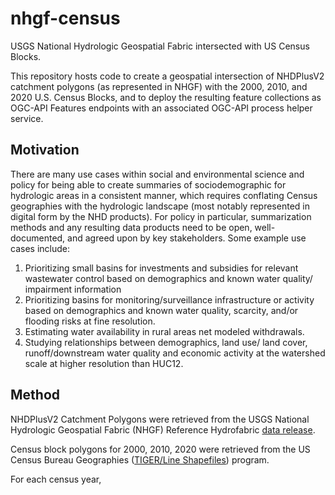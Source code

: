 # nhgf-census
USGS National Hydrologic Geospatial Fabric intersected with US Census Blocks.

This repository hosts code to create a geospatial intersection of NHDPlusV2 catchment polygons (as represented in NHGF) with the 2000, 2010, and 2020 U.S. Census Blocks, and to deploy the resulting feature collections as OGC-API Features endpoints with an associated OGC-API process helper service.

## Motivation
There are many use cases within social and environmental science and policy for being able to create summaries of sociodemographic for hydrologic areas in a consistent manner, which requires conflating Census geographies with the hydrologic landscape (most notably represented in digital form by the NHD products). For policy in particular, summarization methods and any resulting data products need to be open, well-documented, and agreed upon by key stakeholders. Some example use cases include: 

1. Prioritizing small basins for investments and subsidies for relevant wastewater control based on demographics and known water quality/ impairment information
1. Prioritizing basins for monitoring/surveillance infrastructure or activity based on demographics and known water quality, scarcity, and/or flooding risks at fine resolution.
1. Estimating water availability in rural areas net modeled withdrawals.
1. Studying relationships between demographics, land use/ land cover, runoff/downstream water quality and economic activity at the watershed scale at higher resolution than HUC12.

## Method

NHDPlusV2 Catchment Polygons were retrieved from the USGS National Hydrologic Geospatial Fabric (NHGF) Reference Hydrofabric [data release](https://www.sciencebase.gov/catalog/item/61295190d34e40dd9c06bcd7). 

Census block polygons for 2000, 2010, 2020 were retrieved from the US Census Bureau Geographies ([TIGER/Line Shapefiles](https://www.census.gov/geographies/mapping-files/time-series/geo/tiger-line-file.html)) program. 

For each census year, 

